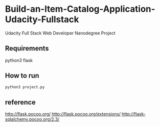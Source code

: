 # Build-an-Item-Catalog-Application-Udacity-Fullstack
Udacity Full Stack Web Developer Nanodegree Project

## Requirements
python3
flask


## How to run
```bash
python3 project.py
```



## reference
http://flask.pocoo.org/
http://flask.pocoo.org/extensions/
http://flask-sqlalchemy.pocoo.org/2.3/
